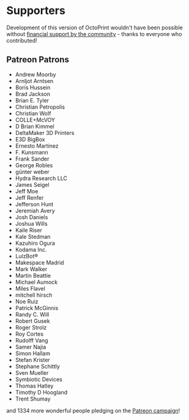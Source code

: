 # Supporters 

Development of this version of OctoPrint wouldn't have been possible without
[financial support by the community](http://octoprint.org/support-octoprint/) -
thanks to everyone who contributed!

## Patreon Patrons

  * Andrew Moorby
  * Arnljot Arntsen
  * Boris Hussein
  * Brad Jackson
  * Brian E. Tyler
  * Christian Petropolis
  * Christian Wolf
  * COLLE+McVOY
  * D Brian Kimmel
  * DeltaMaker 3D Printers
  * E3D BigBox
  * Ernesto Martinez
  * F. Kunsmann
  * Frank Sander
  * George Robles
  * günter weber
  * Hydra Research LLC
  * James Seigel
  * Jeff Moe
  * Jeff Renfer
  * Jefferson Hunt
  * Jeremiah Avery
  * Josh Daniels
  * Joshua Wills
  * Kaile Riser
  * Kale Stedman
  * Kazuhiro Ogura
  * Kodama Inc. 
  * LulzBot®
  * Makespace Madrid
  * Mark Walker
  * Martin Beattie
  * Michael Aumock
  * Miles Flavel
  * mitchell hirsch
  * Noe Ruiz
  * Patrick McGinnis
  * Randy C. Will
  * Robert Gusek
  * Roger Strolz
  * Roy Cortes
  * Rudolff Vang
  * Samer Najia
  * Simon Hallam
  * Stefan Krister
  * Stephane Schittly
  * Sven Mueller
  * Symbiotic Devices
  * Thomas Hatley
  * Timothy D Hoogland
  * Trent Shumay

and 1334 more wonderful people pledging on the [Patreon campaign](https://patreon.com/foosel)!